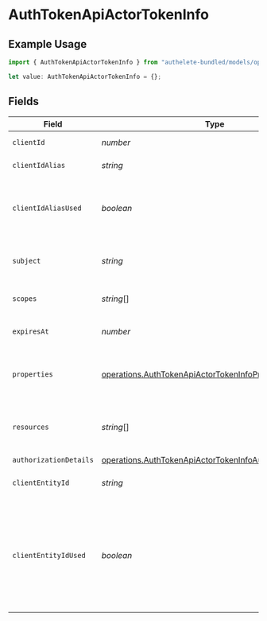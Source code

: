 # AuthTokenApiActorTokenInfo

## Example Usage

```typescript
import { AuthTokenApiActorTokenInfo } from "authelete-bundled/models/operations";

let value: AuthTokenApiActorTokenInfo = {};
```

## Fields

| Field                                                                                                                                  | Type                                                                                                                                   | Required                                                                                                                               | Description                                                                                                                            |
| -------------------------------------------------------------------------------------------------------------------------------------- | -------------------------------------------------------------------------------------------------------------------------------------- | -------------------------------------------------------------------------------------------------------------------------------------- | -------------------------------------------------------------------------------------------------------------------------------------- |
| `clientId`                                                                                                                             | *number*                                                                                                                               | :heavy_minus_sign:                                                                                                                     | The client id.                                                                                                                         |
| `clientIdAlias`                                                                                                                        | *string*                                                                                                                               | :heavy_minus_sign:                                                                                                                     | The alias of the client.                                                                                                               |
| `clientIdAliasUsed`                                                                                                                    | *boolean*                                                                                                                              | :heavy_minus_sign:                                                                                                                     | Flag specifying if the alias was used to identify the client                                                                           |
| `subject`                                                                                                                              | *string*                                                                                                                               | :heavy_minus_sign:                                                                                                                     | the resource owner unique id                                                                                                           |
| `scopes`                                                                                                                               | *string*[]                                                                                                                             | :heavy_minus_sign:                                                                                                                     | The scopes granted on the token                                                                                                        |
| `expiresAt`                                                                                                                            | *number*                                                                                                                               | :heavy_minus_sign:                                                                                                                     | time which the token expires.                                                                                                          |
| `properties`                                                                                                                           | [operations.AuthTokenApiActorTokenInfoProperty](../../models/operations/authtokenapiactortokeninfoproperty.md)[]                       | :heavy_minus_sign:                                                                                                                     | Extra properties associated with the token                                                                                             |
| `resources`                                                                                                                            | *string*[]                                                                                                                             | :heavy_minus_sign:                                                                                                                     | The array of the resources of the token.                                                                                               |
| `authorizationDetails`                                                                                                                 | [operations.AuthTokenApiActorTokenInfoAuthorizationDetails](../../models/operations/authtokenapiactortokeninfoauthorizationdetails.md) | :heavy_minus_sign:                                                                                                                     | N/A                                                                                                                                    |
| `clientEntityId`                                                                                                                       | *string*                                                                                                                               | :heavy_minus_sign:                                                                                                                     | The entity ID of the client.<br/>                                                                                                      |
| `clientEntityIdUsed`                                                                                                                   | *boolean*                                                                                                                              | :heavy_minus_sign:                                                                                                                     | Flag which indicates whether the entity ID of the client was used when the request for the access token was made.<br/>                 |